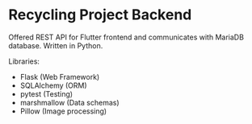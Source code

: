 # Recycling Project Backend

Offered REST API for Flutter frontend and communicates with MariaDB database. Written in Python.

Libraries:
- Flask (Web Framework)
- SQLAlchemy (ORM)
- pytest (Testing)
- marshmallow (Data schemas)
- Pillow (Image processing)
